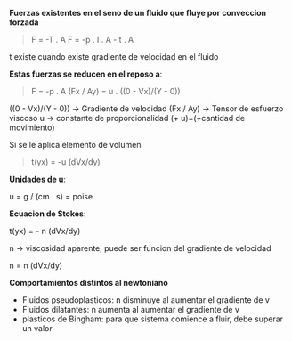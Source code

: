 
**Fuerzas existentes en el seno de un fluido que fluye por conveccion forzada**

>F = -T . A
>F = -p . I . A - t . A

t existe cuando existe gradiente de velocidad en el fluido

**Estas fuerzas se reducen en el reposo a**:

>F = -p . A
> (Fx / Ay) = u . ((0 - Vx)/(Y - 0))

((0 - Vx)/(Y - 0)) → Gradiente de velocidad
(Fx / Ay) → Tensor de esfuerzo viscoso
u → constante de proporcionalidad (+ u)=(+cantidad de movimiento)

Si se le aplica elemento de volumen

> t(yx) = -u (dVx/dy)

**Unidades de u**:

u = g / (cm . s) = poise

**Ecuacion de Stokes**:

t(yx) = - n (dVx/dy)

n → viscosidad aparente, puede ser funcion del gradiente de velocidad

n = n (dVx/dy)

**Comportamientos distintos al newtoniano**

- Fluidos pseudoplasticos: n disminuye al aumentar el gradiente de v
- Fluidos dilatantes: n aumenta al aumentar el gradiente de v 
- plasticos de Bingham: para que sistema comience a fluir, debe superar un valor 
